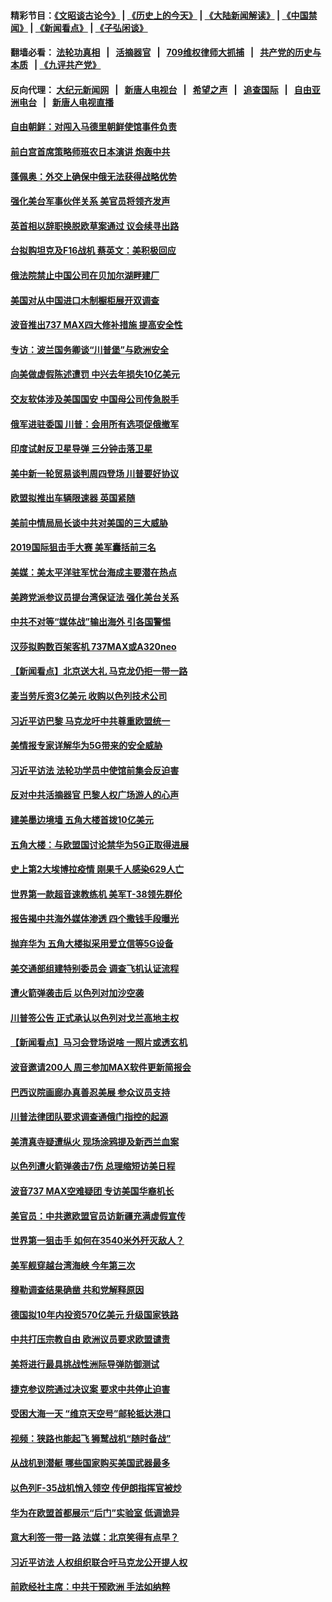 #### 精彩节目：[《文昭谈古论今》](http://134.209.198.168/wenzhao) | [《历史上的今天》](http://134.209.198.168/today-in-history) | [《大陆新闻解读》](http://134.209.198.168/ntdtv-comedy) | [《中国禁闻》](http://134.209.198.168/ntdtv-news) | [《新闻看点》](http://134.209.198.168/news-insight) | [《子弘闲谈》](http://134.209.198.168/zihongxiantan/) 

  #### 翻墙必看： [法轮功真相](http://134.209.198.168:10000/videos/truth.html) &nbsp;&nbsp;|&nbsp;&nbsp; [活摘器官](http://134.209.198.168:10000/videos/res/Organs/) &nbsp;&nbsp;|&nbsp;&nbsp; [709维权律师大抓捕](http://134.209.198.168:10000/videos/709/) &nbsp;&nbsp;|&nbsp;&nbsp; [共产党的历史与本质](http://134.209.198.168:10000/videos/ccp.html) &nbsp;&nbsp;| [《九评共产党》](http://134.209.198.168:10000/videos/jiuping/) 

#### 反向代理： [大纪元新闻网](http://134.209.198.168:10080/) &nbsp;&nbsp;|&nbsp;&nbsp; [新唐人电视台](http://134.209.198.168:8000/) &nbsp;&nbsp;|&nbsp;&nbsp; [希望之声](http://134.209.198.168:8200/) &nbsp;&nbsp;|&nbsp;&nbsp; [追查国际](http://134.209.198.168:10010/) &nbsp;&nbsp;|&nbsp;&nbsp; [自由亚洲电台](http://134.209.198.168:9800/) &nbsp;&nbsp;|&nbsp;&nbsp; [新唐人电视直播](http://134.209.198.168/) 

#### [自由朝鲜：对闯入马德里朝鲜使馆事件负责](../pages/nsc418/n11145851.md?t=03281237) 

#### [前白宫首席策略师班农日本演讲 炮轰中共](../pages/nsc418/n11145680.md?t=03281237) 

#### [蓬佩奥：外交上确保中俄无法获得战略优势](../pages/nsc418/n11144977.md?t=03281237) 

#### [强化美台军事伙伴关系 美官员将领齐发声](../pages/nsc418/n11144937.md?t=03281237) 

#### [英首相以辞职换脱欧草案通过 议会续寻出路](../pages/nsc418/n11144731.md?t=03281237) 

#### [台拟购坦克及F16战机 蔡英文：美积极回应](../pages/nsc418/n11144759.md?t=03281237) 

#### [俄法院禁止中国公司在贝加尔湖畔建厂](../pages/nsc418/n11144697.md?t=03281237) 

#### [美国对从中国进口木制橱柜展开双调查](../pages/nsc418/n11144673.md?t=03281237) 

#### [波音推出737 MAX四大修补措施 提高安全性](../pages/nsc418/n11144521.md?t=03281237) 

#### [专访：波兰国务卿谈“川普堡”与欧洲安全](../pages/nsc418/n11144470.md?t=03281237) 

#### [向美做虚假陈述遭罚 中兴去年损失10亿美元](../pages/nsc418/n11144356.md?t=03281237) 

#### [交友软体涉及美国国安 中国母公司传急脱手](../pages/nsc418/n11144181.md?t=03281237) 

#### [俄军进驻委国 川普：会用所有选项促俄撤军](../pages/nsc418/n11144268.md?t=03281237) 

#### [印度试射反卫星导弹 三分钟击落卫星](../pages/nsc418/n11144027.md?t=03281237) 

#### [美中新一轮贸易谈判周四登场 川普要好协议](../pages/nsc418/n11144151.md?t=03281237) 

#### [欧盟拟推出车辆限速器 英国紧随](../pages/nsc418/n11143685.md?t=03281237) 

#### [美前中情局局长谈中共对美国的三大威胁](../pages/nsc418/n11143495.md?t=03281237) 

#### [2019国际狙击手大赛 美军囊括前三名](../pages/nsc418/n11143339.md?t=03281237) 

#### [美媒：美太平洋驻军忧台海成主要潜在热点](../pages/nsc418/n11142846.md?t=03281237) 

#### [美跨党派参议员提台湾保证法 强化美台关系](../pages/nsc418/n11142602.md?t=03281237) 

#### [中共不对等“媒体战”输出海外 引各国警惕](../pages/nsc418/n11141857.md?t=03281237) 

#### [汉莎拟购数百架客机 737MAX或A320neo](../pages/nsc418/n11141877.md?t=03281237) 

#### [【新闻看点】北京送大礼 马克龙仍拒一带一路](../pages/nsc418/n11141442.md?t=03281237) 

#### [麦当劳斥资3亿美元 收购以色列技术公司](../pages/nsc418/n11141614.md?t=03281237) 

#### [习近平访巴黎 马克龙吁中共尊重欧盟统一](../pages/nsc418/n11141400.md?t=03281237) 

#### [美情报专家详解华为5G带来的安全威胁](../pages/nsc418/n11141562.md?t=03281237) 

#### [习近平访法 法轮功学员中使馆前集会反迫害](../pages/nsc418/n11140913.md?t=03281237) 

#### [反对中共活摘器官 巴黎人权广场游人的心声](../pages/nsc418/n11141160.md?t=03281237) 

#### [建美墨边境墙 五角大楼首拨10亿美元](../pages/nsc418/n11141035.md?t=03281237) 

#### [五角大楼：与欧盟国讨论禁华为5G正取得进展](../pages/nsc418/n11141169.md?t=03281237) 

#### [史上第2大埃博拉疫情 刚果千人感染629人亡](../pages/nsc418/n11140915.md?t=03281237) 

#### [世界第一款超音速教练机 美军T-38领先群伦](../pages/nsc418/n11140925.md?t=03281237) 

#### [报告揭中共海外媒体渗透 四个撒钱手段曝光](../pages/nsc418/n11139646.md?t=03281237) 

#### [抛弃华为 五角大楼拟采用爱立信等5G设备](../pages/nsc418/n11140051.md?t=03281237) 

#### [美交通部组建特别委员会 调查飞机认证流程](../pages/nsc418/n11139656.md?t=03281237) 

#### [遭火箭弹袭击后 以色列对加沙空袭](../pages/nsc418/n11139379.md?t=03281237) 

#### [川普签公告 正式承认以色列对戈兰高地主权](../pages/nsc418/n11139451.md?t=03281237) 

#### [【新闻看点】马习会登场说啥 一照片或透玄机](../pages/nsc418/n11139207.md?t=03281237) 

#### [波音邀请200人 周三参加MAX软件更新简报会](../pages/nsc418/n11138787.md?t=03281237) 

#### [巴西议院画廊办真善忍美展 参众议员支持](../pages/nsc418/n11138636.md?t=03281237) 

#### [川普法律团队要求调查通俄门指控的起源](../pages/nsc418/n11138801.md?t=03281237) 

#### [美清真寺疑遭纵火 现场涂鸦提及新西兰血案](../pages/nsc418/n11138671.md?t=03281237) 

#### [以色列遭火箭弹袭击7伤 总理缩短访美日程](../pages/nsc418/n11138626.md?t=03281237) 

#### [波音737 MAX空难疑团 专访美国华裔机长](../pages/nsc418/n11135735.md?t=03281237) 

#### [美官员：中共邀欧盟官员访新疆充满虚假宣传](../pages/nsc418/n11138299.md?t=03281237) 

#### [世界第一狙击手 如何在3540米外歼灭敌人？](../pages/nsc418/n11138361.md?t=03281237) 

#### [美军舰穿越台湾海峡 今年第三次](../pages/nsc418/n11138053.md?t=03281237) 

#### [穆勒调查结果确凿 共和党解释原因](../pages/nsc418/n11137422.md?t=03281237) 

#### [德国拟10年内投资570亿美元 升级国家铁路](../pages/nsc418/n11137200.md?t=03281237) 

#### [中共打压宗教自由 欧洲议员要求欧盟谴责](../pages/nsc418/n11136994.md?t=03281237) 

#### [美将进行最具挑战性洲际导弹防御测试](../pages/nsc418/n11136684.md?t=03281237) 

#### [捷克参议院通过决议案 要求中共停止迫害](../pages/nsc418/n11136773.md?t=03281237) 

#### [受困大海一天 “维京天空号”邮轮抵达港口](../pages/nsc418/n11136438.md?t=03281237) 

#### [视频：狭路也能起飞 狮鹫战机“随时备战”](../pages/nsc418/n11136265.md?t=03281237) 

#### [从战机到潜艇 哪些国家购买美国武器最多](../pages/nsc418/n11128404.md?t=03281237) 

#### [以色列F-35战机悄入领空 传伊朗指挥官被炒](../pages/nsc418/n11135951.md?t=03281237) 

#### [华为在欧盟首都展示“后门”实验室 低调诡异](../pages/nsc418/n11135419.md?t=03281237) 

#### [意大利签一带一路 法媒：北京笑得有点早？](../pages/nsc418/n11135395.md?t=03281237) 

#### [习近平访法 人权组织联合吁马克龙公开提人权](../pages/nsc418/n11135288.md?t=03281237) 

#### [前欧经社主席：中共干预欧洲 手法如纳粹](../pages/nsc418/n11134687.md?t=03281237) 

